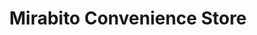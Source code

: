 ---
title: "Mirabito Convenience Store"
url: /oneonta/mirabito-convenience-store/
shop: convenience
---